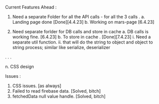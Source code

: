 Current Features Ahead : 

1. Need a separate Folder for all the API calls - for all the 3 calls .
    a. Landing page done [Done][4.4.23]
    b. Working on mars-page [6.4.23]

2. Need separate forlder for DB calls and store in cache
    a. DB calls is working fine. [6.4.23]
    b. To store in cache . [Done][7.4.23]
        i. Need a separate util function.
        ii. that will do the string to object and object to string process;
            similar like serialize, deserializer

.
.
.

n. CSS design


Issues :

1. CSS issues. [as always]
2. Failed to read firebase data. [Solved, bitch]
3. fetchedData null value handle. [Solved, bitch]















